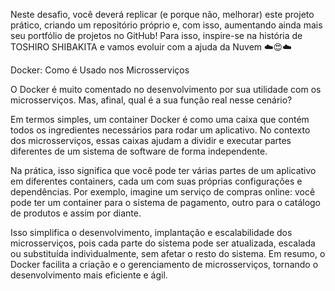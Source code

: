 Neste desafio, você deverá replicar (e porque não, melhorar) este projeto prático, criando um repositório próprio e, com isso, aumentando ainda mais seu portfólio de projetos no GitHub! Para isso, inspire-se na história de TOSHIRO SHIBAKITA e vamos evoluir com a ajuda da Nuvem ☁️😍☁️


Docker: Como é Usado nos Microsserviços

O Docker é muito comentado no desenvolvimento por sua utilidade com os microsserviços. Mas, afinal, qual é a sua função real nesse cenário?

Em termos simples, um container Docker é como uma caixa que contém todos os ingredientes necessários para rodar um aplicativo. No contexto dos microsserviços, essas caixas ajudam a dividir e executar partes diferentes de um sistema de software de forma independente.

Na prática, isso significa que você pode ter várias partes de um aplicativo em diferentes containers, cada um com suas próprias configurações e dependências. Por exemplo, imagine um serviço de compras online: você pode ter um container para o sistema de pagamento, outro para o catálogo de produtos e assim por diante.

Isso simplifica o desenvolvimento, implantação e escalabilidade dos microsserviços, pois cada parte do sistema pode ser atualizada, escalada ou substituída individualmente, sem afetar o resto do sistema. Em resumo, o Docker facilita a criação e o gerenciamento de microsserviços, tornando o desenvolvimento mais eficiente e ágil.




